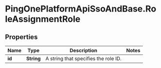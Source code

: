# PingOnePlatformApiSsoAndBase.RoleAssignmentRole

## Properties

Name | Type | Description | Notes
------------ | ------------- | ------------- | -------------
**id** | **String** | A string that specifies the role ID. | 


